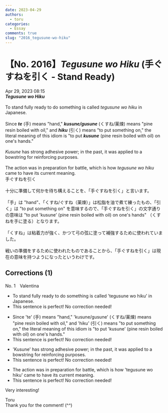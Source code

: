 ```yaml
---
date: 2023-04-29
authors:
  - toru
categories:
  - Essay
comments: true
slug: "2016_tegusune-wo-hiku"
---
```


# 【No. 2016】<strong><em>Tegusune wo Hiku</em></strong> (手ぐすねを引く - Stand Ready)
<div class="date">Apr 29, 2023 08:15</div>
<div id="post"><div id="body_show_ori">
<strong><em>Tegusune wo Hiku</em></strong><br/><br/>To stand fully ready to do something is called <em>tegusune wo hiku</em> in Japanese.<br/><br/>Since <strong><em>te</em></strong> (手) means "hand," <strong><em>kusune/gusune</em></strong> (くすね/薬煉) means "pine resin boiled with oil," and <strong><em>hiku</em></strong> (引く) means "to put something on," the literal meaning of this idiom is "to put <strong><em>kusune</em></strong> (pine resin boiled with oil) on one's hands."<br/><br/><em>Kusune</em> has strong adhesive power; in the past, it was applied to a bowstring for reinforcing purposes.<br/><br/>The action was in preparation for battle, which is how <em>tegusune wo hiku</em> came to have its current meaning.
</div></div>

<!-- more -->

<div id="post_ja"><div id="body_show_mo">
手ぐすねを引く<br/><br/>十分に準備して何かを待ち構えることを、「手ぐすねを引く」と言います。<br/><br/>「手」は "hand"、「くすね/ぐすね（薬煉）」は松脂を油で煮て練ったもの、「引く」は "to put something on" を意味するので、「手ぐすねを引く」の文字通りの意味は "to put 'kusune' (pine resin boiled with oil) on one's hands" （くすねを手に塗る）となります。<br/><br/>「くすね」は粘着力が強く、かつて弓の弦に塗って補強するために使われていました。<br/><br/>戦いの準備をするために使われたものであることから、「手ぐすねを引く」は現在の意味を持つようになったというわけです。
</div></div>

## Corrections (1)
<div id="block"><div class="first_name"> No. 1　<span class="just_name">Valentina</span></div><div id="block2">
<ul class="correction_field">
<li class="incorrect">To stand fully ready to do something is called 'tegusune wo hiku' in Japanese.</li>
<li class="corrected perfect">This sentence is perfect! No correction needed!</li>
</ul>
<ul class="correction_field">
<li class="incorrect">Since 'te' (手) means "hand," 'kusune/gusune' (くすね/薬煉) means "pine resin boiled with oil," and 'hiku' (引く) means "to put something on," the literal meaning of this idiom is "to put 'kusune' (pine resin boiled with oil) on one's hands."</li>
<li class="corrected perfect">This sentence is perfect! No correction needed!</li>
</ul>
<ul class="correction_field">
<li class="incorrect">'Kusune' has strong adhesive power; in the past, it was applied to a bowstring for reinforcing purposes.</li>
<li class="corrected perfect">This sentence is perfect! No correction needed!</li>
</ul>
<ul class="correction_field">
<li class="incorrect">The action was in preparation for battle, which is how 'tegusune wo hiku' came to have its current meaning.</li>
<li class="corrected perfect">This sentence is perfect! No correction needed!</li>
</ul>
<p class="comment_small">
 Very interesting!
</p>

</div><div class="name"><span class="just_name">Toru</span><br>
Thank you for the comment! (^^)
</div>
</div>
